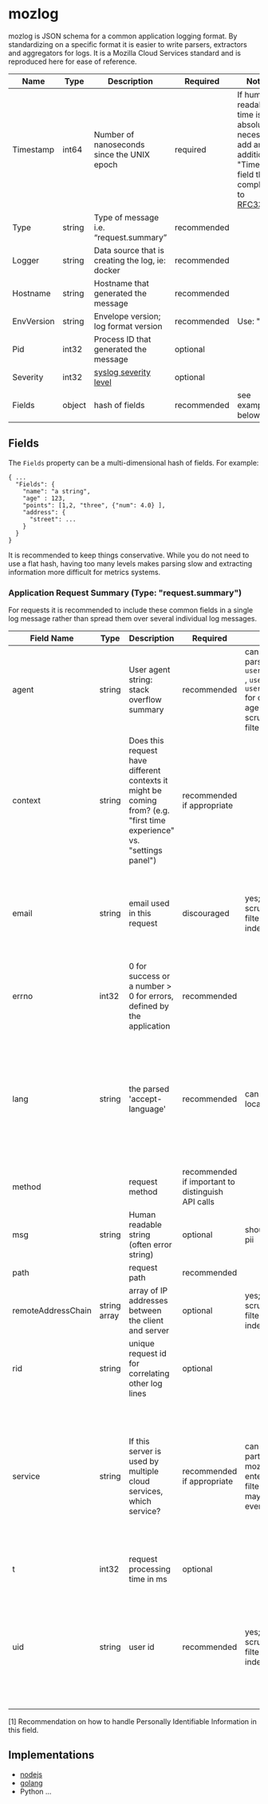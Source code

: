 # mozlog

mozlog is JSON schema for a common application logging format. By standardizing on a specific format it is easier to write parsers, extractors and aggregators for logs. It is a Mozilla Cloud Services standard and is reproduced here for ease of reference. 


| Name  | Type  | Description  | Required  | Notes  |
|---|---|---|---|---|
| Timestamp  | int64  |  Number of nanoseconds since the UNIX epoch  | required | If human readable time is absolutely necessary, add an additional "Time" field that complies to [RFC3339](https://tools.ietf.org/html/rfc3339#section-5.8) |
| Type  | string | Type of message i.e. “request.summary” | recommended |   |
| Logger  | string | Data source that is creating the log, ie: docker | recommended |   |
| Hostname  | string | Hostname that generated the message | recommended |  |
| EnvVersion  | string | Envelope version; log format version | recommended | Use: "2.0"  |
| Pid  | int32 | Process ID that generated the message | optional |   |
| Severity  | int32 | [syslog severity level](https://en.wikipedia.org/wiki/Syslog#Severity_level)  | optional |   |
| Fields | object | hash of fields  | recommended | see example below |

## Fields

The `Fields` property can be a multi-dimensional hash of fields. For example: 

```
{ ... 
  "Fields": {
    "name": "a string",
    "age" : 123,
    "points": [1,2, "three", {"num": 4.0} ],
    "address": {
      "street": ...
    }    
  }
}
```

It is recommended to keep things conservative. While you do not need to use a flat hash, having too many levels makes parsing slow and extracting information more difficult for metrics systems. 

### Application Request Summary (Type: "request.summary")

For requests it is recommended to include these common fields in a single log message rather than spread them over several individual log messages. 

| Field Name | Type | Description | Required | PII[1] | Notes }
|---|---|---|---|---|---|
| agent | string | User agent string: stack overflow summary | recommended | can be; will be parsed into `user_agent_browser` , `user_agent_os`, `user_agent_version` for common user agents and then scrubbed by the pii filter | imprortant for device/desktop segmentations, which are derived from this field. |
| context | string | Does this request have different contexts it might be coming from? (e.g. "first time experience" vs. "settings panel") | recommended if appropriate |   | Can be useful for understanding how users are using services. |
| email | string | email used in this request | discouraged | yes; will be scrubbed by pii filter before being indexed | Some servers need this to be logged (fraud detection, etc.); only log email addresses if you have a specific need. |
| errno | int32 | 0 for success or a number > 0 for errors, defined by the application | recommended |   |  |
| lang | string | the parsed 'accept-language' | recommended | can be for unusual locales/languages | We're also interested in aggregated language segmentations; to detect problems with translations and to understand popularity of services in different areas. |
| method |   | request method | recommended if important to distinguish API calls |   |  |
| msg | string | Human readable string (often error string) | optional | should not contain pii | Generally not parsed by heka/kibana |
| path |   | request path | recommended |   |  |
| remoteAddressChain | string array | array of IP addresses between the client and server | optional | yes; will be scrubbed by pii filter before being indexed in es |  |
| rid | string | unique request id for correlating other log lines | optional |   |  |
| service | string | If this server is used by multiple cloud services, which service? | recommended if appropriate | can be (in particular if non-mozilla services enter the mix). Not filtering yet but we may need to eventually. | This field is important for looking at how frequently various services are being used, what services are on-ramps to accounts, etc. Over time this is going to become a very important segmentation. |
| t | int32 | request processing time in ms | optional |   |  |
| uid | string | user id | recommended | yes; will be scrubbed by pii filter before being indexed in es | This field is often very important for "daily active user" counts (and similar). These counts are usually computed by heka filters before pii scrubbing. |	 

[1] Recommendation on how to handle Personally Identifiable Information in this field.


## Implementations

* [nodejs](https://www.npmjs.com/package/mozlog)
* [golang](https://github.com/mozilla-services/go-mozlog)
* Python ...
